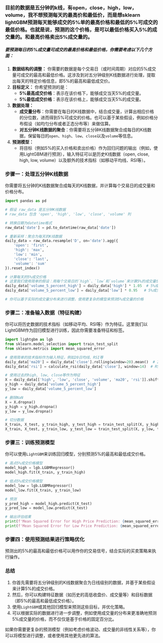 

### 目前的数据是五分钟的k线，有open，close，high，low，volume，我不想预测每天的最高价和最低价，而是想sklearn lightGBM预测每天能够成交的5%单的最高价格和最低的5%可成交的最低价格。也就是说，预测的这个价格，是可以最低价格买入5%的成交量的。和最高价格卖出5%成交量的。





##### 要预测每日的5%成交量可成交的最高价格和最低价格，你需要考虑以下几个方面：

1.  **数据结构的调整：** 你需要的数据是每个交易日（或时间周期）对应的5%成交量可成交的最高和最低价格。这涉及到对五分钟级别K线数据进行处理，提取出每天的特定价格信息，即5%的最高和最低成交价。
2.  **目标定义：** 你希望预测的是：
    -   **5%最高成交价格**：表示在该价格下，能够成交当天5%的成交量。
    -   **5%最低成交价格**：表示在该价格上，能够成交当天5%的成交量。
3.  **数据处理：**
    -   **成交量分布**：你需要在每日的K线数据中，结合成交量，计算出相应价格的分位数，进而得到5%可成交的价格。也可以基于某些假设，例如价格分布假设（如均匀分布或者正态分布等）来做估算。
    -   **对五分钟K线数据的聚合**：你需要将五分钟K线数据聚合成每日的K线数据，保留每日的`open`、`high`、`low`、`close`以及`volume`等信息。
4.  **预测模型：**
    -   将目标（例如5%的买入价格和卖出价格）作为回归问题的输出（例如，使用LightGBM进行预测），输入特征可以是历史K线数据（open, close, high, low, volume）以及额外的技术指标（如移动平均线、RSI等）。

### 步骤一：处理五分钟K线数据

你需要将五分钟的K线数据聚合成每天的K线数据，并计算每个交易日的成交量和价格分布。

```python
import pandas as pd

# 假设 raw_data 是五分钟K线数据
# raw_data 包含 'open', 'high', 'low', 'close', 'volume' 列

# 转换日期为datetime格式
raw_data['date'] = pd.to_datetime(raw_data['date'])

# 重新采样：聚合为每天的K线数据
daily_data = raw_data.resample('D', on='date').agg({
    'open': 'first',
    'high': 'max',
    'low': 'min',
    'close': 'last',
    'volume': 'sum'
}).reset_index()

# 计算每天的5%成交价格
# 这里我们使用简单的假设：用每个交易日的`high`、`low`和`volume`来计算5%的成交量价格
daily_data['volume_5_percent_high'] = daily_data['high'] * 1.05  # 5%成交量的最高价格假设为当前high的5%上浮
daily_data['volume_5_percent_low'] = daily_data['low'] * 0.95   # 5%成交量的最低价格假设为当前low的5%下浮

# 你可以基于实际的成交量分布来进行调整，使用更复杂的模型来预测5%成交量的价格
```

### 步骤二：准备输入数据（特征构建）

你可以将历史数据的技术指标（如移动平均、RSI等）作为特征。这里我们以LightGBM作为回归模型进行训练，因此你需要准备特征和标签。

```python
import lightgbm as lgb
from sklearn.model_selection import train_test_split
from sklearn.metrics import mean_squared_error

# 使用简单的技术指标作为输入特征，例如20日均线、RSI等
daily_data['ma20'] = daily_data['close'].rolling(window=20).mean()  # 20日均线
daily_data['rsi'] = calculate_rsi(daily_data['close'], window=14)  # RSI

# 使用过去的high, low, close等作为特征
X = daily_data[['high', 'low', 'close', 'volume', 'ma20', 'rsi']].shift(1)  # 使用前一天的特征
y_high = daily_data['volume_5_percent_high']
y_low = daily_data['volume_5_percent_low']

# 删除NaN
X = X.dropna()
y_high = y_high.dropna()
y_low = y_low.dropna()

# 切分数据
X_train, X_test, y_train_high, y_test_high = train_test_split(X, y_high, test_size=0.2, random_state=42)
X_train, X_test, y_train_low, y_test_low = train_test_split(X, y_low, test_size=0.2, random_state=42)
```

### 步骤三：训练预测模型

你可以使用`LightGBM`来训练回归模型，分别预测5%的最高和最低成交价格。

```python
# 高点5%成交价格模型
model_high = lgb.LGBMRegressor()
model_high.fit(X_train, y_train_high)

# 低点5%成交价格模型
model_low = lgb.LGBMRegressor()
model_low.fit(X_train, y_train_low)

# 预测
y_pred_high = model_high.predict(X_test)
y_pred_low = model_low.predict(X_test)

# 输出评估结果
print(f'Mean Squared Error for High Price Prediction: {mean_squared_error(y_test_high, y_pred_high)}')
print(f'Mean Squared Error for Low Price Prediction: {mean_squared_error(y_test_low, y_pred_low)}')
```

### 步骤四：使用预测结果进行策略优化

预测出的5%的最高和最低价格可以用作你的交易信号，结合实际的买卖策略来执行操作。

### 总结

1.  你首先需要将五分钟级别的K线数据聚合为日线级别的数据，并基于某些假设来计算5%的成交价格。
2.  然后，你可以构建特征数据（如历史的高低收盘价、成交量等）和目标数据（即5%的最高和最低成交价格）。
3.  使用`LightGBM`或其他回归模型来预测这些目标，并优化策略。
4.  可以根据实际的数据进行进一步调整，例如使用成交量的分布来更准确地预测5%成交量的价格，而不仅仅是基于价格的固定百分比。

如果你需要更复杂的预测模型（例如考虑价格波动、成交量的非线性关系等），你可以将模型进行调整，或者使用其他更先进的算法。